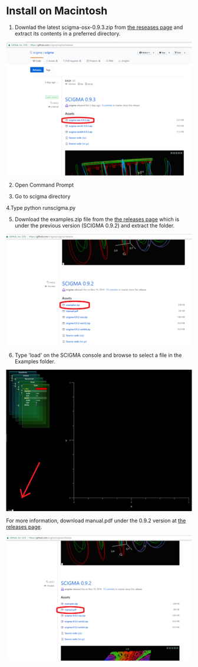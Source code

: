 # Install on Macintosh

1. Downlad the latest scigma-osx-0.9.3.zip from [the reseases page](https://github.com/scigma/scigma/releases) and extract its contents in a preferred directory.

![download scigma](guideImages/mac1.png)

2. Open Command Prompt 

3. Go to scigma directory

4.Type python runscigma.py

5. Download the examples.zip file from the [the releases page](https://github.com/scigma/scigma/releases) which is under the previous version (SCIGMA 0.9.2) and extract the folder.

![load file](guideImages/examples.png)

6. Type 'load' on the SCIGMA console and browse to select a file in the Examples folder.

![load file](guideImages/load.png)

For more information, download manual.pdf under the 0.9.2 version at [the releases page](https://github.com/scigma/scigma/releases).

![load file](guideImages/manual.png)
